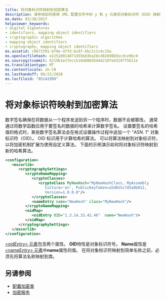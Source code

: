 ```yaml
---
title: 将对象标识符映射到加密算法
description: 请参阅如何使用 XML 配置文件中的 y 和 y 元素将对象标识符（OID）映射到 .NET 中的加密算法。
ms.date: 03/30/2017
helpviewer_keywords:
- digital signatures
- identifiers, mapping object identifiers
- cryptographic algorithms
- mapping object identifiers
- cryptography, mapping object identifiers
ms.assetid: c9673f81-bf9e-47fd-bc6f-6bc1c1c4c15e
ms.openlocfilehash: e22510014071455b83ba28cd82690b5ecdce9bc9
ms.sourcegitcommit: 6219b1e1feccb16d88656444210fed3297f5611e
ms.translationtype: MT
ms.contentlocale: zh-CN
ms.lasthandoff: 06/22/2020
ms.locfileid: "85141999"
---
```

# <a name="mapping-object-identifiers-to-cryptography-algorithms"></a>将对象标识符映射到加密算法
数字签名确保在将数据从一个程序发送到另一个程序时，数据不会被篡改。 通常通过将数学函数应用于要签名的数据的哈希来计算数字签名。 设置要签名的哈希值的格式时，某些数字签名算法会在格式设置操作过程中追加一个 "ASN. 1" 对象标识符（OID）。 OID 标识用于计算哈希的算法。 可以将算法映射到对象标识符，以将加密机制扩展为使用自定义算法。 下面的示例演示如何将对象标识符映射到新的哈希算法。  
  
```xml  
<configuration>  
   <mscorlib>  
      <cryptographySettings>  
         <cryptoNameMapping>  
            <cryptoClasses>  
               <cryptoClass MyNewHash="MyNewHashClass, MyAssembly  
                  Culture='en', PublicKeyToken=a5d015c7d5a0b012,  
                  Version=1.0.0.0"/>  
            </cryptoClasses>  
            <nameEntry name="NewHash" class="MyNewHash"/>  
         </cryptoNameMapping>  
         <oidMap>  
            <oidEntry OID="1.3.14.33.42.46"  name="NewHash"/>  
         </oidMap>  
      </cryptographySettings>  
   </mscorlib>  
</configuration>  
```  
  
 [ \<oidEntry> 元素](./file-schema/cryptography/oidentry-element.md)包含两个属性。 **OID**特性是对象标识符号。 **Name**属性是[ \<nameEntry> 元素](./file-schema/cryptography/nameentry-element.md)中**name**属性的值。 在将对象标识符映射到简单名称之前，必须先将算法名称映射到类。  
  
## <a name="see-also"></a>另请参阅

- [配置加密类](configure-cryptography-classes.md)
- [加密服务](../../standard/security/cryptographic-services.md)
